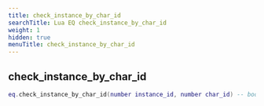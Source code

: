 ```yaml
---
title: check_instance_by_char_id
searchTitle: Lua EQ check_instance_by_char_id
weight: 1
hidden: true
menuTitle: check_instance_by_char_id
---
```

## check_instance_by_char_id
```lua
eq.check_instance_by_char_id(number instance_id, number char_id) -- bool
```